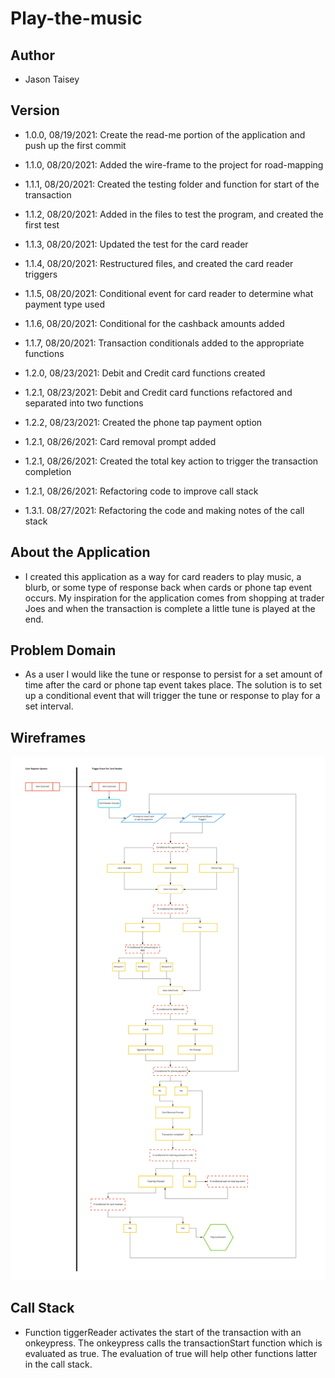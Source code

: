 # Play-the-music

## Author

- Jason Taisey

## Version

- 1.0.0, 08/19/2021: Create the read-me portion of the application and push up the first commit

- 1.1.0, 08/20/2021: Added the wire-frame to the project for road-mapping

- 1.1.1, 08/20/2021: Created the testing folder and function for start of the transaction

- 1.1.2, 08/20/2021: Added in the files to test the program, and created the first test

- 1.1.3, 08/20/2021: Updated the test for the card reader

- 1.1.4, 08/20/2021: Restructured files, and created the card reader triggers

- 1.1.5, 08/20/2021: Conditional event for card reader to determine what payment type used

- 1.1.6, 08/20/2021: Conditional for the cashback amounts added

- 1.1.7, 08/20/2021: Transaction conditionals added to the appropriate functions

- 1.2.0, 08/23/2021: Debit and Credit card functions created

- 1.2.1, 08/23/2021: Debit and Credit card functions refactored and separated into two functions

- 1.2.2, 08/23/2021: Created the phone tap payment option

- 1.2.1, 08/26/2021: Card removal prompt added

- 1.2.1, 08/26/2021: Created the total key action to trigger the transaction completion

- 1.2.1, 08/26/2021: Refactoring code to improve call stack

- 1.3.1. 08/27/2021: Refactoring the code and making notes of the call stack


## About the Application

- I created this application as a way for card readers to play music, a blurb, or some type of response back when cards or phone tap event occurs. My inspiration for the application comes from shopping at trader Joes and when the transaction is complete a little tune is played at the end. 

## Problem Domain

- As a user I would like the tune or response to persist for a set amount of time after the card or phone tap event takes place. The solution is to set up a conditional event that will trigger the tune or response to play for a set interval.

## Wireframes

![Link](Assets/Play-the-music-V1.jpg)

## Call Stack

- Function tiggerReader activates the start of the transaction with an onkeypress. The onkeypress calls the transactionStart function which is evaluated as true. The evaluation of true will help other functions latter in the call stack.